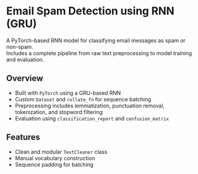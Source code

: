 # Email Spam Detection using RNN (GRU)

A PyTorch-based RNN model for classifying email messages as spam or non-spam.  
Includes a complete pipeline from raw text preprocessing to model training and evaluation.

## Overview

- Built with `PyTorch` using a GRU-based RNN
- Custom `Dataset` and `collate_fn` for sequence batching
- Preprocessing includes lemmatization, punctuation removal, tokenization, and stopword filtering
- Evaluation using `classification_report` and `confusion_matrix`

## Features

- Clean and modular `TextCleaner` class
- Manual vocabulary construction
- Sequence padding for batching
